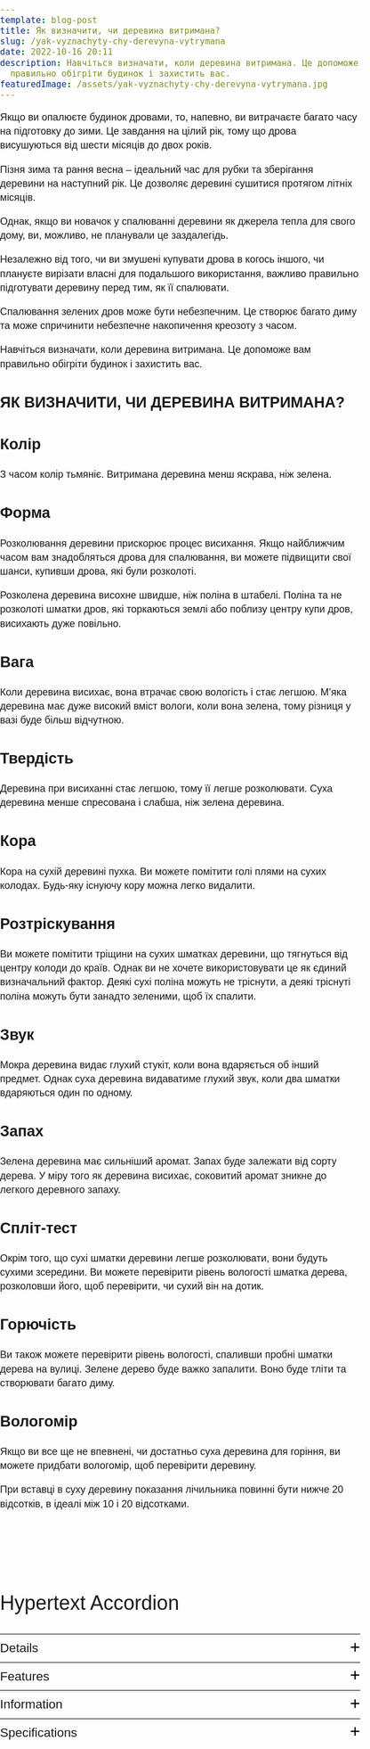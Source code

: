 ```yaml
---
template: blog-post
title: Як визначити, чи деревина витримана?
slug: /yak-vyznachyty-chy-derevyna-vytrymana
date: 2022-10-16 20:11
description: Навчіться визначати, коли деревина витримана. Це допоможе вам
  правильно обігріти будинок і захистить вас.
featuredImage: /assets/yak-vyznachyty-chy-derevyna-vytrymana.jpg
---
```


Якщо ви опалюєте будинок дровами, то, напевно, ви витрачаєте багато часу на підготовку до зими. Це завдання на цілий рік, тому що дрова висушуються від шести місяців до двох років.

Пізня зима та рання весна – ідеальний час для рубки та зберігання деревини на наступний рік. Це дозволяє деревині сушитися протягом літніх місяців.

Однак, якщо ви новачок у спалюванні деревини як джерела тепла для свого дому, ви, можливо, не планували це заздалегідь. 

Незалежно від того, чи ви змушені купувати дрова в когось іншого, чи плануєте вирізати власні для подальшого використання, важливо правильно підготувати деревину перед тим, як її спалювати.

Спалювання зелених дров може бути небезпечним. Це створює багато диму та може спричинити небезпечне накопичення креозоту з часом. 

Навчіться визначати, коли деревина витримана. Це допоможе вам правильно обігріти будинок і захистить вас.

## ЯК ВИЗНАЧИТИ, ЧИ ДЕРЕВИНА ВИТРИМАНА?

## Колір 

З часом колір тьмяніє. Витримана деревина менш яскрава, ніж зелена.

## Форма

Розколювання деревини прискорює процес висихання. Якщо найближчим часом вам знадобляться дрова для спалювання, ви можете підвищити свої шанси, купивши дрова, які були розколоті. 

Розколена деревина висохне швидше, ніж поліна в штабелі. Поліна та не розколоті шматки дров, які торкаються землі або поблизу центру купи дров, висихають дуже повільно.

## Вага 

Коли деревина висихає, вона втрачає свою вологість і стає легшою. М’яка деревина має дуже високий вміст вологи, коли вона зелена, тому різниця у вазі буде більш відчутною.

## Твердість

Деревина при висиханні стає легшою, тому її легше розколювати. Суха деревина менше спресована і слабша, ніж зелена деревина.

## Кора

Кора на сухій деревині пухка. Ви можете помітити голі плями на сухих колодах. Будь-яку існуючу кору можна легко видалити.

## Розтріскування

Ви можете помітити тріщини на сухих шматках деревини, що тягнуться від центру колоди до країв. Однак ви не хочете використовувати це як єдиний визначальний фактор. Деякі сухі поліна можуть не тріснути, а деякі тріснуті поліна можуть бути занадто зеленими, щоб їх спалити.

## Звук 

Мокра деревина видає глухий стукіт, коли вона вдаряється об інший предмет. Однак суха деревина видаватиме глухий звук, коли два шматки вдаряються один по одному.

## Запах

Зелена деревина має сильніший аромат. Запах буде залежати від сорту дерева. У міру того як деревина висихає, соковитий аромат зникне до легкого деревного запаху.

## Спліт-тест

Окрім того, що сухі шматки деревини легше розколювати, вони будуть сухими зсередини. Ви можете перевірити рівень вологості шматка дерева, розколовши його, щоб перевірити, чи сухий він на дотик.

## Горючість

Ви також можете перевірити рівень вологості, спаливши пробні шматки дерева на вулиці. Зелене дерево буде важко запалити. Воно буде тліти та створювати багато диму.

## Вологомір

Якщо ви все ще не впевнені, чи достатньо суха деревина для горіння, ви можете придбати вологомір, щоб перевірити деревину. 

При вставці в суху деревину показання лічильника повинні бути нижче 20 відсотків, в ідеалі між 10 і 20 відсотками.

<style type="text/css">
html,
.root {
  padding: 0;
  margin: 0;
  font-size: 18px;
}

body {
  font: menu;
  font-size: 1rem;
  line-height: 1.4;
  padding: 0;
  margin: 0;
}
section {
  padding-top: 4rem;
  width: 100%;
  margin: auto;
}
h1 {
  font-size: 2rem;
  font-weight: 500;
}
details[open] summary ~ * {
  animation: open 0.3s ease-in-out;
}

@keyframes open {
  0% {
    opacity: 0;
  }
  100% {
    opacity: 1;
  }
}
details summary::-webkit-details-marker {
  display: none;
}

details summary {
  width: 100%;
  padding: 0.5rem 0;
  border-top: 1px solid black;
  position: relative;
  cursor: pointer;
  font-size: 1.25rem;
  font-weight: 300;
  list-style: none;
}

details summary:after {
  content: "+";
  color: black;
  position: absolute;
  font-size: 1.75rem;
  line-height: 0;
  margin-top: 0.75rem;
  right: 0;
  font-weight: 200;
  transform-origin: center;
  transition: 200ms linear;
}
details[open] summary:after {
  transform: rotate(45deg);
  font-size: 2rem;
}
details summary {
  outline: 0;
}
details p {
  font-size: 0.95rem;
  margin: 0 0 1rem;
  padding-top: 1rem;
}
</style>

<section>
  <h1>
    Hypertext Accordion
  </h1>
  <details>
    <summary>Details</summary>
    <p>
      Lorem ipsum dolor sit amet, eu alia suscipit mei. Reque iriure delectus vix id, ex sed forensibus suscipiantur. In eos exerci mollis apeirian, an qui latine alienum. Ad mea libris maluisset, consul assueverit sea ex.
    </p>
  </details>
  <details>
    <summary>Features</summary>
    <p>
      Lorem ipsum dolor sit amet, eu alia suscipit mei. Reque iriure delectus vix id, ex sed forensibus suscipiantur. In eos exerci mollis apeirian, an qui latine alienum. Ad mea libris maluisset, consul assueverit sea ex.
    </p>
  </details>
  <details>
    <summary>Information
    </summary>
    <p>Lorem ipsum dolor sit amet, eu alia suscipit mei. Reque iriure delectus vix id, ex sed forensibus suscipiantur. In eos exerci mollis apeirian, an qui latine alienum. Ad mea libris maluisset, consul assueverit sea ex. </p>
  </details>
  <details>
    <summary>Specifications
    </summary>
    <p>Lorem ipsum dolor sit amet, eu alia suscipit mei. Reque iriure delectus vix id, ex sed forensibus suscipiantur. In eos exerci mollis apeirian, an qui latine alienum. Ad mea libris maluisset, consul assueverit sea ex. </p>
  </details>
</section>



